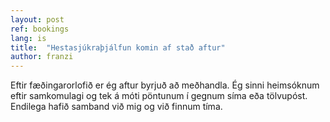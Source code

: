 ```yaml
---
layout: post
ref: bookings
lang: is
title:  "Hestasjúkraþjálfun komin af stað aftur"
author: franzi
---
```

Eftir fæðingarorlofið er ég aftur byrjuð að meðhandla. Ég sinni heimsóknum eftir samkomulagi og tek á móti pöntunum í gegnum síma eða tölvupóst. Endilega hafið samband við mig og við finnum tíma.
